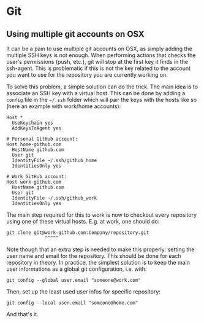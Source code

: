 Git
===

## Using multiple git accounts on OSX

It can be a pain to use multiple git accounts on OSX, as simply adding the multiple SSH keys is not enough. 
When performing actions that checks the user's permissions (push, etc.), git will stop at the first key it finds in the ssh-agent.
This is problematic if this is not the key related to the account you want to use for the repository you are currently working on.

To solve this problem, a simple solution can do the trick. The main idea is to associate an SSH key with a virtual host.
This can be done by adding a `config` file in the `~/.ssh` folder which will pair the keys with the hosts like so (here an example with work/home accounts):

    Host *
      UseKeychain yes
      AddKeysToAgent yes
    
    # Personal GitHub account:
    Host home-github.com
      HostName github.com
      User git
      IdentityFile ~/.ssh/github_home
      IdentitiesOnly yes
    
    # Work GitHub account:
    Host work-github.com
      HostName github.com
      User git
      IdentityFile ~/.ssh/github_work
      IdentitiesOnly yes

The main step required for this to work is now to checkout every repository using one of these virtual hosts. E.g. at work, one should do: 

    git clone git@work-github.com:Company/repository.git
                  ^^^^^

Note though that an extra step is needed to make this properly: setting the user name and email for the repository. This should be done for each repository in theory.
In practice, the simplest solution is to keep the main user informations as a global git configuration, i.e. with:

    git config --global user.email "someone@work.com"

Then, set up the least used user infos for specific repository:

    git config --local user.email "someone@home.com"

And that's it.
